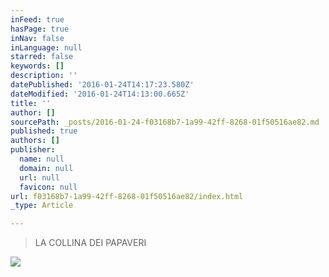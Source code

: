 ```yaml
---
inFeed: true
hasPage: true
inNav: false
inLanguage: null
starred: false
keywords: []
description: ''
datePublished: '2016-01-24T14:17:23.580Z'
dateModified: '2016-01-24T14:13:00.665Z'
title: ''
author: []
sourcePath: _posts/2016-01-24-f03168b7-1a99-42ff-8268-01f50516ae82.md
published: true
authors: []
publisher:
  name: null
  domain: null
  url: null
  favicon: null
url: f03168b7-1a99-42ff-8268-01f50516ae82/index.html
_type: Article

---
```

> LA COLLINA DEI PAPAVERI

![](https://the-grid-user-content.s3-us-west-2.amazonaws.com/76a6861d-32cf-4935-bcaf-7fd14a892e9b.jpg)